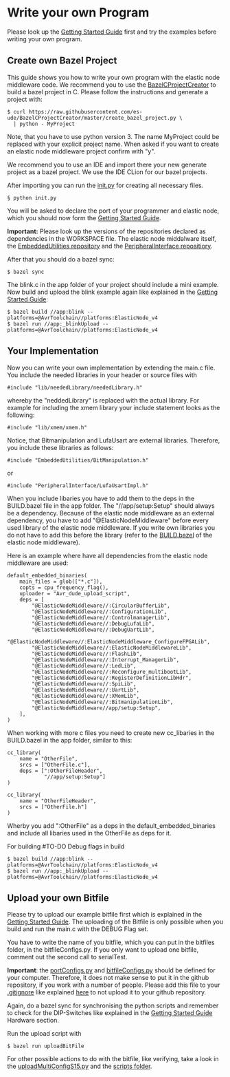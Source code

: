 # Write your own Program

Please look up the [Getting Started Guide](GettingStartedGuide.md) first and try the examples before writing your own program.

## Create own Bazel Project

This guide shows you how to write your own program with the elastic node middleware code. 
We recommend you to use the [BazelCProjectCreator](https://github.com/es-ude/BazelCProjectCreator) to build a bazel project in C.
Please follow the instructions and generate a project with:

    $ curl https://raw.githubusercontent.com/es-ude/BazelCProjectCreator/master/create_bazel_project.py \
      | python - MyProject

Note, that you have to use python version 3. 
The name MyProject could be replaced with your explicit project name.
When asked if you want to create an elastic node middleware project confirm with "y".

We recommend you to use an IDE and import there your new generate project as a bazel project.
We use the IDE CLion for our bazel projects. 

After importing you can run the [init.py](../templates/init.py) for creating all necessary files.

    § python init.py

You will be asked to declare the port of your programmer and elastic node, which you should now form the [Getting Started Guide](GettingStartedGuide.md).

**Important:** Please look up the versions of the repositories declared as dependencies in the WORKSPACE file. The elastic node middalware itself, the [EmbeddedUtilities repository](https://github.com/es-ude/EmbeddedUtilities) and the [PeripheralInterface repositiory](https://github.com/es-ude/PeripheralInterface).

After that you should do a bazel sync:

    $ bazel sync

The blink.c in the app folder of your project should include a mini example.
Now build and upload the blink example again like explained in the [Getting Started Guide](GettingStartedGuide.md):

    $ bazel build //app:blink --platforms=@AvrToolchain//platforms:ElasticNode_v4
    $ bazel run //app:_blinkUpload --platforms=@AvrToolchain//platforms:ElasticNode_v4

## Your Implementation

Now you can write your own implementation by extending the main.c file. 
You include the needed libraries in your header or source files with

    #include "lib/neededLibrary/neededLibrary.h"
    
whereby the "neddedLibrary" is replaced with the actual library. 
For example for including the xmem library your include statement looks as the following:
  
    #include "lib/xmem/xmem.h"
    
Notice, that Bitmanipulation and LufaUsart are external libraries. 
Therefore, you include these libraries as follows:

    #include "EmbeddedUtilities/BitManipulation.h"
    
or

    #include "PeripheralInterface/LufaUsartImpl.h"

When you include libaries you have to add them to the deps in the BUILD.bazel file in the app folder.
The "//app/setup:Setup" should always be a dependency.
Because of the elastic node middleware as an external dependency, you have to add "@ElasticNodeMiddleware" before every used library of the elastic node middleware.
If you write own libraries you do not have to add this before the library (refer to the [BUILD.bazel](../BUILD.bazel) of the elastic node middleware).

Here is an example where have all dependencies from the elastic node middleware are used: 

    default_embedded_binaries(
        main_files = glob(["*.c"]),
        copts = cpu_frequency_flag(),
        uploader = "Avr_dude_upload_script",
        deps = [
            "@ElasticNodeMiddleware//:CircularBufferLib",
            "@ElasticNodeMiddleware//:ConfigurationLib",
            "@ElasticNodeMiddleware//:ControlmanagerLib",            
            "@ElasticNodeMiddleware//:DebugLufaLib",
            "@ElasticNodeMiddleware//:DebugUartLib",
            "@ElasticNodeMiddleware//:ElasticNodeMiddleware_ConfigureFPGALib",
            "@ElasticNodeMiddleware//:ElasticNodeMiddlewareLib",
            "@ElasticNodeMiddleware//:FlashLib",
            "@ElasticNodeMiddleware//:Interrupt_ManagerLib",
            "@ElasticNodeMiddleware//:LedLib",
            "@ElasticNodeMiddleware//:Reconfigure_multibootLib",
            "@ElasticNodeMiddleware//:RegisterDefinitionLibHdr",
            "@ElasticNodeMiddleware//:SpiLib",
            "@ElasticNodeMiddleware//:UartLib",
            "@ElasticNodeMiddleware//:XMemLib",
            "@ElasticNodeMiddleware//:BitmanipulationLib",
            "@ElasticNodeMiddleware//app/setup:Setup",
        ],
    ) 

When working with more c files you need to create new cc_libaries in the BUILD.bazel in the app folder, similar to this:

    cc_library(
        name = "OtherFile",
        srcs = ["OtherFile.c"],
        deps = [":OtherFileHeader",
                "//app/setup:Setup"]
    )

    cc_library(
        name = "OtherFileHeader",
        srcs = ["OtherFile.h"]
    )

Wherby you add ":OtherFile" as a deps in the default_embedded_binaries and include all libaries used in the OtherFile as deps for it.

For building #TO-DO Debug flags in build

    $ bazel build //app:blink --platforms=@AvrToolchain//platforms:ElasticNode_v4
    $ bazel run //app:_blinkUpload --platforms=@AvrToolchain//platforms:ElasticNode_v4

## Upload your own Bitfile

Please try to upload our example bitfile first which is explained in the [Getting Started Guide](GettingStartedGuide.md).
The uploading of the Bitfile is only possible when you build and run the main.c with the DEBUG Flag set.     
  
You have to write the name of you bitfile, which you can put in the bitfiles folder, in the bitfileConfigs.py.
If you only want to upload one bitfile, comment out the second call to serialTest.

**Important**: the [portConfigs.py](../scripts/portConfigs.py) and [bitfileConfigs.py](../scripts/bitfileConfigs.py) should be defined for your computer. 
Therefore, it does not make sense to put it in the github repository, if you work with a number of people.
Please add this file to your [.gitignore](../.gitignore) like explained [here](https://git-scm.com/docs/gitignore) to not upload it to your github repository.

Again, do a bazel sync for synchronising the python scripts and remember to check for the DIP-Switches like explained in the [Getting Started Guide](GettingStartedGuide.md) Hardware section. 

Run the upload script with

    $ bazel run uploadBitFile

For other possible actions to do with the bitfile, like verifying, take a look in the [uploadMultiConfigS15.py](../scripts/uploadMultiConfigS15.py) and the [scripts folder](../scripts).

